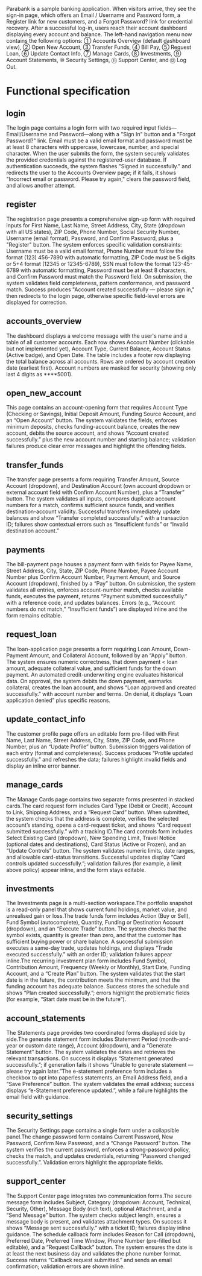 Parabank is a sample banking application. When visitors arrive, they see the sign-in page, which offers an Email / Username and Password form, a Register link for new customers, and a Forgot Password? link for credential recovery. After a successful log-in, users reach their account dashboard displaying every account and balance. The left-hand navigation menu now contains the following options: ① Accounts Overview (default dashboard view), ② Open New Account, ③ Transfer Funds, ④ Bill Pay, ⑤ Request Loan, ⑥ Update Contact Info, ⑦ Manage Cards, ⑧ Investments, ⑨ Account Statements, ⑩ Security Settings, ⑪ Support Center, and ⑫ Log Out.

# Functional specification

## login
The login page contains a login form with two required input fields—Email/Username and Password—along with a "Sign In" button and a "Forgot Password?" link. Email must be a valid email format and password must be at least 8 characters with uppercase, lowercase, number, and special character. When the user submits the form, the system securely validates the provided credentials against the registered-user database. If authentication succeeds, the system flashes "Signed in successfully." and redirects the user to the Accounts Overview page; if it fails, it shows "Incorrect email or password. Please try again," clears the password field, and allows another attempt.

## register
The registration page presents a comprehensive sign-up form with required inputs for First Name, Last Name, Street Address, City, State (dropdown with all US states), ZIP Code, Phone Number, Social Security Number, Username (email format), Password, and Confirm Password, plus a "Register" button. The system enforces specific validation constraints: Username must be a valid email format, Phone Number must follow the format (123) 456-7890 with automatic formatting, ZIP Code must be 5 digits or 5+4 format (12345 or 12345-6789), SSN must follow the format 123-45-6789 with automatic formatting, Password must be at least 8 characters, and Confirm Password must match the Password field. On submission, the system validates field completeness, pattern conformance, and password match. Success produces "Account created successfully — please sign in," then redirects to the login page, otherwise specific field-level errors are displayed for correction.

## accounts_overview
The dashboard displays a welcome message with the user's name and a table of all customer accounts. Each row shows Account Number (clickable but not implemented yet), Account Type, Current Balance, Account Status (Active badge), and Open Date. The table includes a footer row displaying the total balance across all accounts. Rows are ordered by account creation date (earliest first). Account numbers are masked for security (showing only last 4 digits as ****5001). 

## open_new_account
This page contains an account-opening form that requires Account Type (Checking or Savings), Initial Deposit Amount, Funding Source Account, and an “Open Account” button. The system validates the fields, enforces minimum deposits, checks funding-account balance, creates the new account, debits the source account, and shows “Account created successfully.” plus the new account number and starting balance; validation failures produce clear error messages and highlight the offending fields.

## transfer_funds
The transfer page presents a form requiring Transfer Amount, Source Account (dropdown), and Destination Account (own account dropdown or external account field with Confirm Account Number), plus a “Transfer” button. The system validates all inputs, compares duplicate account numbers for a match, confirms sufficient source funds, and verifies destination-account validity. Successful transfers immediately update balances and show “Transfer completed successfully.” with a transaction ID; failures show contextual errors such as “Insufficient funds” or “Invalid destination account.”

## payments
The bill-payment page houses a payment form with fields for Payee Name, Street Address, City, State, ZIP Code, Phone Number, Payee Account Number plus Confirm Account Number, Payment Amount, and Source Account (dropdown), finished by a “Pay” button. On submission, the system validates all entries, enforces account-number match, checks available funds, executes the payment, returns “Payment submitted successfully.” with a reference code, and updates balances. Errors (e.g., “Account numbers do not match,” “Insufficient funds”) are displayed inline and the form remains editable.

## request_loan
The loan-application page presents a form requiring Loan Amount, Down-Payment Amount, and Collateral Account, followed by an “Apply” button. The system ensures numeric correctness, that down payment < loan amount, adequate collateral value, and sufficient funds for the down payment. An automated credit-underwriting engine evaluates historical data. On approval, the system debits the down payment, earmarks collateral, creates the loan account, and shows “Loan approved and created successfully.” with account number and terms. On denial, it displays “Loan application denied” plus specific reasons.

## update_contact_info
The customer profile page offers an editable form pre-filled with First Name, Last Name, Street Address, City, State, ZIP Code, and Phone Number, plus an “Update Profile” button. Submission triggers validation of each entry (format and completeness). Success produces “Profile updated successfully.” and refreshes the data; failures highlight invalid fields and display an inline error banner.

## manage_cards
The Manage Cards page contains two separate forms presented in stacked cards.The card request form includes Card Type (Debit or Credit), Account to Link, Shipping Address, and a “Request Card” button. When submitted, the system checks that the address is complete, verifies the selected account’s standing, opens a card-request ticket, and shows “Card request submitted successfully.” with a tracking ID.The card controls form includes Select Existing Card (dropdown), New Spending Limit, Travel Notice (optional dates and destinations), Card Status (Active or Frozen), and an “Update Controls” button. The system validates numeric limits, date ranges, and allowable card-status transitions. Successful updates display “Card controls updated successfully.”; validation failures (for example, a limit above policy) appear inline, and the form stays editable.

## investments
The Investments page is a multi-section workspace.The portfolio snapshot is a read-only panel that shows current fund holdings, market value, and unrealised gain or loss.The trade funds form includes Action (Buy or Sell), Fund Symbol (autocomplete), Quantity, Funding or Destination Account (dropdown), and an “Execute Trade” button. The system checks that the symbol exists, quantity is greater than zero, and that the customer has sufficient buying power or share balance. A successful submission executes a same-day trade, updates holdings, and displays “Trade executed successfully.” with an order ID; validation failures appear inline.The recurring investment plan form includes Fund Symbol, Contribution Amount, Frequency (Weekly or Monthly), Start Date, Funding Account, and a “Create Plan” button. The system validates that the start date is in the future, the contribution meets the minimum, and that the funding account has adequate balance. Success stores the schedule and shows “Plan created successfully.”; errors highlight the problematic fields (for example, “Start date must be in the future”).

## account_statements
The Statements page provides two coordinated forms displayed side by side.The generate statement form includes Statement Period (month-and-year or custom date range), Account (dropdown), and a “Generate Statement” button. The system validates the dates and retrieves the relevant transactions. On success it displays “Statement generated successfully.”; if generation fails it shows “Unable to generate statement — please try again later.”The e-statement preference form includes a checkbox to opt into paperless statements, an Email Address field, and a “Save Preference” button. The system validates the email address; success displays “e-Statement preference updated.”, while a failure highlights the email field with guidance.

## security_settings
The Security Settings page contains a single form under a collapsible panel.The change password form contains Current Password, New Password, Confirm New Password, and a “Change Password” button. The system verifies the current password, enforces a strong-password policy, checks the match, and updates credentials, returning “Password changed successfully.”. Validation errors highlight the appropriate fields.

## support_center
The Support Center page integrates two communication forms.The secure message form includes Subject, Category (dropdown: Account, Technical, Security, Other), Message Body (rich text), optional Attachment, and a “Send Message” button. The system checks subject length, ensures a message body is present, and validates attachment types. On success it shows “Message sent successfully.” with a ticket ID; failures display inline guidance. The schedule callback form includes Reason for Call (dropdown), Preferred Date, Preferred Time Window, Phone Number (pre-filled but editable), and a “Request Callback” button. The system ensures the date is at least the next business day and validates the phone number format. Success returns “Callback request submitted.” and sends an email confirmation; validation errors are shown inline.
